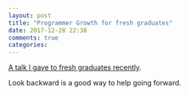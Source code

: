 ```yaml
---
layout: post
title: "Programmer Growth for fresh graduates"
date: 2017-12-28 22:38
comments: true
categories: 
---
```


[A talk I gave to fresh graduates recently](/res/programmer-growth/201712-programmer-growth.pdf).

Look backward is a good way to help going forward.
